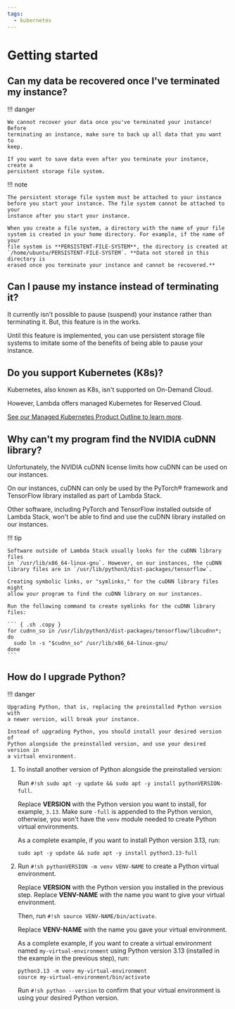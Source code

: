 ```yaml
---
tags:
  - kubernetes
---
```


# Getting started

## Can my data be recovered once I've terminated my instance?

!!! danger

    We cannot recover your data once you've terminated your instance! Before
    terminating an instance, make sure to back up all data that you want to
    keep.

    If you want to save data even after you terminate your instance, create a
    persistent storage file system.

!!! note

    The persistent storage file system must be attached to your instance
    before you start your instance. The file system cannot be attached to your
    instance after you start your instance.

    When you create a file system, a directory with the name of your file
    system is created in your home directory. For example, if the name of your
    file system is **PERSISTENT-FILE-SYSTEM**, the directory is created at
    `/home/ubuntu/PERSISTENT-FILE-SYSTEM`. **Data not stored in this directory is
    erased once you terminate your instance and cannot be recovered.**

## Can I pause my instance instead of terminating it?

It currently isn't possible to pause (suspend) your instance rather than
terminating it. But, this feature is in the works.

Until this feature is implemented, you can use persistent storage file systems
to imitate some of the benefits of being able to pause your instance.

## Do you support Kubernetes (K8s)?

Kubernetes, also known as K8s, isn't supported on On-Demand Cloud.

However, Lambda offers managed Kubernetes for Reserved Cloud.

[See our Managed Kubernetes Product Outline to learn more](../../assets/pdf/Lambda_Kubernetes_One_Pager.pdf).

## Why can't my program find the NVIDIA cuDNN library?

Unfortunately, the NVIDIA cuDNN license limits how cuDNN can be used on our
instances.

On our instances, cuDNN can only be used by the PyTorch® framework and
TensorFlow library installed as part of Lambda Stack.

Other software, including PyTorch and TensorFlow installed outside of Lambda
Stack, won't be able to find and use the cuDNN library installed on our
instances.

!!! tip

    Software outside of Lambda Stack usually looks for the cuDNN library files
    in `/usr/lib/x86_64-linux-gnu`. However, on our instances, the cuDNN
    library files are in `/usr/lib/python3/dist-packages/tensorflow`.
    
    Creating symbolic links, or "symlinks," for the cuDNN library files might
    allow your program to find the cuDNN library on our instances.
    
    Run the following command to create symlinks for the cuDNN library files:

    ``` { .sh .copy }
    for cudnn_so in /usr/lib/python3/dist-packages/tensorflow/libcudnn*; do
      sudo ln -s "$cudnn_so" /usr/lib/x86_64-linux-gnu/
    done
    ```

## How do I upgrade Python?

!!! danger

    Upgrading Python, that is, replacing the preinstalled Python version with
    a newer version, will break your instance.

    Instead of upgrading Python, you should install your desired version of
    Python alongside the preinstalled version, and use your desired version in
    a virtual environment.

1. To install another version of Python alongside the preinstalled version:

   Run `#!sh sudo apt -y update && sudo apt -y install pythonVERSION-full`.

   Replace **VERSION** with the Python version you want to install, for
   example, `3.13`. Make sure `-full` is appended to the Python version,
   otherwise, you won't have the `venv` module needed to create Python virtual
   environments.

   As a complete example, if you want to install Python version 3.13, run:

   ``` { .sh .copy }
   sudo apt -y update && sudo apt -y install python3.13-full
   ```

2. Run `#!sh pythonVERSION -m venv VENV-NAME` to create a Python virtual
   environment.

   Replace **VERSION** with the Python version you installed in the previous
   step. Replace **VENV-NAME** with the name you want to give your virtual
   environment.

   Then, run `#!sh source VENV-NAME/bin/activate`.

   Replace **VENV-NAME** with the name you gave your virtual environment.

   As a complete example, if you want to create a virtual environment named
   `my-virtual-environment` using Python version 3.13 (installed in the
   example in the previous step), run:

   ``` { .sh .copy }
   python3.13 -m venv my-virtual-environment
   source my-virtual-environment/bin/activate
   ```

   Run `#!sh python --version` to confirm that your virtual environment is using
   your desired Python version.

